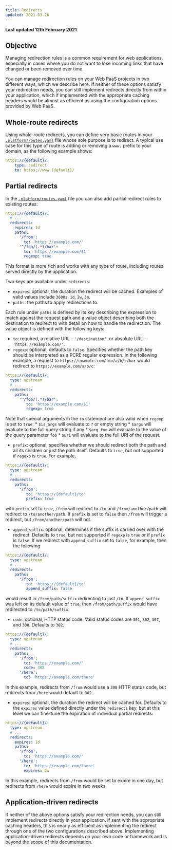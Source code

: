 ```yaml
---
title: Redirects
updated: 2021-03-26
---
```


**Last updated 12th February 2021**


## Objective  

Managing redirection rules is a common requirement for web applications, especially in cases where you do not want to lose incoming links that have changed or been removed over time.

You can manage redirection rules on your Web PaaS projects in two different ways, which we describe here. If neither of these options satisfy your redirection needs, you can still implement redirects directly from within your application, which if implemented with the appropriate caching headers would be almost as efficient as using the configuration options provided by Web PaaS.

## Whole-route redirects

Using whole-route redirects, you can define very basic routes in your [`.platform/routes.yaml`](/pages/web/web-paas/configuration-routes) file whose sole purpose is to redirect. A typical use case for this type of route is adding or removing a `www.` prefix to your domain, as the following example shows:

```yaml
https://{default}/:
    type: redirect
    to: https://www.{default}/
```

## Partial redirects

In the [`.platform/routes.yaml`](/pages/web/web-paas/configuration-routes) file you can also add partial redirect rules to existing routes:

```yaml
https://{default}/:
  # ...
  redirects:
    expires: 1d
    paths:
      '/from':
        to: 'https://example.com/'
      '^/foo/(.*)/bar':
        to: 'https://example.com/$1'
        regexp: true
```

This format is more rich and works with any type of route, including routes served directly by the application.

Two keys are available under `redirects`:

 * `expires`: optional, the duration the redirect will be cached. Examples of valid values include `3600s`, `1d`, `2w`, `3m`.
 * `paths`: the paths to apply redirections to.

Each rule under `paths` is defined by its key describing the expression to match against the request path and a value object describing both the destination to redirect to with detail on how to handle the redirection. The value object is defined with the following keys:

 * `to`: required, a relative URL - `'/destination'`, or absolute URL - `'https://example.com/'`.
 * `regexp`: optional, defaults to `false`. Specifies whether the path key should be interpreted as a PCRE regular expression. In the following example, a request to `https://example.com/foo/a/b/c/bar` would redirect to `https://example.com/a/b/c`:

```yaml
https://{default}/:
  type: upstream
  # ...
  redirects:
    paths:
      '^/foo/(.*)/bar':
         to: 'https://example.com/$1'
         regexp: true
```
   Note that special arguments in the `to` statement are also valid when `regexp` is set to `true`:
    * `$is_args` will evaluate to `?` or empty string
    * `$args` will evaluate to the full query string if any
    * `$arg_foo` will evaluate to the value of the query parameter `foo`
    * `$uri` will evaluate to the full URI of the request.
 * `prefix`: optional, specifies whether we should redirect both the path and all its children or just the path itself. Defaults to `true`, but not supported if `regexp` is `true`. For example,

```yaml
https://{default}/:
  type: upstream
  # ...
  redirects:
    paths:
      '/from':
         to: 'https://{default}/to'
         prefix: true
```
   with `prefix` set to `true`, `/from` will redirect to `/to` and `/from/another/path` will redirect to `/to/another/path`.
   If `prefix` is set to `false` then `/from` will trigger a redirect, but `/from/another/path` will not.

 * `append_suffix`: optional, determines if the suffix is carried over with the redirect. Defaults to `true`, but not supported if `regexp` is `true` or if `prefix` is `false`.
   If we redirect with `append_suffix` set to `false`, for example, then the following

```yaml
https://{default}/:
  type: upstream
  # ...
  redirects:
    paths:
      '/from':
         to: 'https://{default}/to'
         append_suffix: false
```
   would result in `/from/path/suffix` redirecting to just `/to`. If `append_suffix` was left on its default value of `true`, then `/from/path/suffix` would have redirected to `/to/path/suffix`.

 * `code`: optional, HTTP status code. Valid status codes are `301`, `302`, `307`, and `308`. Defaults to `302`.

```yaml
https://{default}/:
  type: upstream
  # ...
  redirects:
    paths:
      '/from':
        to: 'https://example.com/'
        code: 308
      '/here':
        to: 'https://example.com/there'
```
   In this example, redirects from `/from` would use a `308` HTTP status code, but redirects from `/here` would default to `302`.

 * `expires`: optional, the duration the redirect will be cached for. Defaults to the `expires` value defined directly under the `redirects` key, but at this level we can fine-tune the expiration of individual partial redirects:

```yaml
https://{default}/:
  type: upstream
  # ...
  redirects:
    expires: 1d
    paths:
      '/from':
        to: 'https://example.com/'
      '/here':
        to: 'https://example.com/there'
        expires: 2w
```
   In this example, redirects from `/from` would be set to expire in one day, but redirects from `/here` would expire in two weeks.


## Application-driven redirects

If neither of the above options satisfy your redirection needs, you can still implement redirects directly in your application. If sent with the appropriate caching headers, this is nearly as efficient as implementing the redirect through one of the two configurations described above. Implementing application-driven redirects depends on your own code or framework and is beyond the scope of this documentation.

